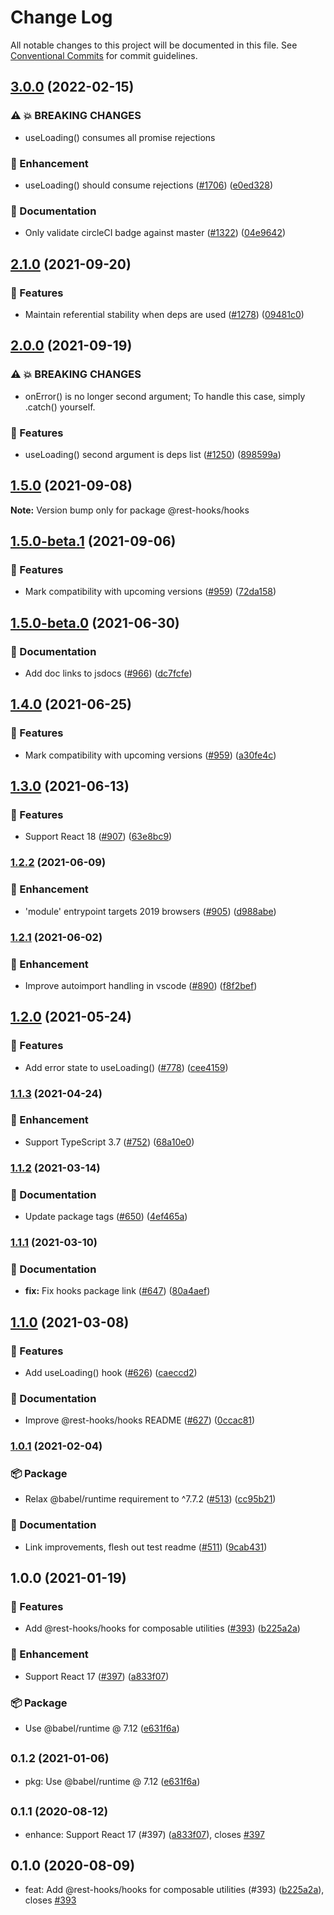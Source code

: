 # Change Log

All notable changes to this project will be documented in this file.
See [Conventional Commits](https://conventionalcommits.org) for commit guidelines.

## [3.0.0](https://github.com/coinbase/rest-hooks/compare/@rest-hooks/hooks@2.1.0...@rest-hooks/hooks@3.0.0) (2022-02-15)


### ⚠ 💥 BREAKING CHANGES

* useLoading() consumes all promise rejections

### 💅 Enhancement

* useLoading() should consume rejections ([#1706](https://github.com/coinbase/rest-hooks/issues/1706)) ([e0ed328](https://github.com/coinbase/rest-hooks/commit/e0ed328ad386f268710ac92bda1fe259d93cb4ee))


### 📝 Documentation

* Only validate circleCI badge against master ([#1322](https://github.com/coinbase/rest-hooks/issues/1322)) ([04e9642](https://github.com/coinbase/rest-hooks/commit/04e96426a865cbef362947da3a8f74f7347859e9))



## [2.1.0](https://github.com/coinbase/rest-hooks/compare/@rest-hooks/hooks@2.0.0...@rest-hooks/hooks@2.1.0) (2021-09-20)


### 🚀 Features

* Maintain referential stability when deps are used ([#1278](https://github.com/coinbase/rest-hooks/issues/1278)) ([09481c0](https://github.com/coinbase/rest-hooks/commit/09481c04a45d7280fd4fde08bfeca99a087f3813))



## [2.0.0](https://github.com/coinbase/rest-hooks/compare/@rest-hooks/hooks@1.5.0...@rest-hooks/hooks@2.0.0) (2021-09-19)


### ⚠ 💥 BREAKING CHANGES

* onError() is no longer second argument;
To handle this case, simply .catch() yourself.

### 🚀 Features

* useLoading() second argument is deps list ([#1250](https://github.com/coinbase/rest-hooks/issues/1250)) ([898599a](https://github.com/coinbase/rest-hooks/commit/898599a878e83f3435c0006f53fb64db8f8b38af))



## [1.5.0](https://github.com/coinbase/rest-hooks/compare/@rest-hooks/hooks@1.5.0-beta.1...@rest-hooks/hooks@1.5.0) (2021-09-08)

**Note:** Version bump only for package @rest-hooks/hooks





## [1.5.0-beta.1](https://github.com/coinbase/rest-hooks/compare/@rest-hooks/hooks@1.5.0-beta.0...@rest-hooks/hooks@1.5.0-beta.1) (2021-09-06)


### 🚀 Features

* Mark compatibility with upcoming versions ([#959](https://github.com/coinbase/rest-hooks/issues/959)) ([72da158](https://github.com/coinbase/rest-hooks/commit/72da158c19acf4c76b8b86eb37e063956b7347fd))



## [1.5.0-beta.0](https://github.com/coinbase/rest-hooks/compare/@rest-hooks/hooks@1.3.0...@rest-hooks/hooks@1.5.0-beta.0) (2021-06-30)

### 📝 Documentation

* Add doc links to jsdocs ([#966](https://github.com/coinbase/rest-hooks/issues/966)) ([dc7fcfe](https://github.com/coinbase/rest-hooks/commit/dc7fcfec24c30d5f405d24ccc1828620d837ea6b))


## [1.4.0](https://github.com/coinbase/rest-hooks/compare/@rest-hooks/hooks@1.3.0...@rest-hooks/hooks@1.4.0) (2021-06-25)


### 🚀 Features

* Mark compatibility with upcoming versions ([#959](https://github.com/coinbase/rest-hooks/issues/959)) ([a30fe4c](https://github.com/coinbase/rest-hooks/commit/a30fe4c000878aafe724915f653594aa67c5c336))



## [1.3.0](https://github.com/coinbase/rest-hooks/compare/@rest-hooks/hooks@1.2.2...@rest-hooks/hooks@1.3.0) (2021-06-13)


### 🚀 Features

* Support React 18 ([#907](https://github.com/coinbase/rest-hooks/issues/907)) ([63e8bc9](https://github.com/coinbase/rest-hooks/commit/63e8bc9887a080e1aa510d972645c037dfc96128))



### [1.2.2](https://github.com/coinbase/rest-hooks/compare/@rest-hooks/hooks@1.2.1...@rest-hooks/hooks@1.2.2) (2021-06-09)


### 💅 Enhancement

* 'module' entrypoint targets 2019 browsers ([#905](https://github.com/coinbase/rest-hooks/issues/905)) ([d988abe](https://github.com/coinbase/rest-hooks/commit/d988abe063fc67c74fce12e234c9c3ffdb7cc230))



### [1.2.1](https://github.com/coinbase/rest-hooks/compare/@rest-hooks/hooks@1.2.0...@rest-hooks/hooks@1.2.1) (2021-06-02)


### 💅 Enhancement

* Improve autoimport handling in vscode ([#890](https://github.com/coinbase/rest-hooks/issues/890)) ([f8f2bef](https://github.com/coinbase/rest-hooks/commit/f8f2bef411183676009c6a9df24a26d147c6d9f6))



## [1.2.0](https://github.com/coinbase/rest-hooks/compare/@rest-hooks/hooks@1.1.3...@rest-hooks/hooks@1.2.0) (2021-05-24)


### 🚀 Features

* Add error state to useLoading() ([#778](https://github.com/coinbase/rest-hooks/issues/778)) ([cee4159](https://github.com/coinbase/rest-hooks/commit/cee4159bc50de78b3cce2ff815da82602abd1c8c))



### [1.1.3](https://github.com/coinbase/rest-hooks/compare/@rest-hooks/hooks@1.1.2...@rest-hooks/hooks@1.1.3) (2021-04-24)


### 💅 Enhancement

* Support TypeScript 3.7 ([#752](https://github.com/coinbase/rest-hooks/issues/752)) ([68a10e0](https://github.com/coinbase/rest-hooks/commit/68a10e06dc0718f5e480097e6056a7a7954d1161))



### [1.1.2](https://github.com/coinbase/rest-hooks/compare/@rest-hooks/hooks@1.1.1...@rest-hooks/hooks@1.1.2) (2021-03-14)


### 📝 Documentation

* Update package tags ([#650](https://github.com/coinbase/rest-hooks/issues/650)) ([4ef465a](https://github.com/coinbase/rest-hooks/commit/4ef465a129cd59668cd9c3542bb9ec03c84d2a4d))



### [1.1.1](https://github.com/coinbase/rest-hooks/compare/@rest-hooks/hooks@1.1.0...@rest-hooks/hooks@1.1.1) (2021-03-10)


### 📝 Documentation

* **fix:** Fix hooks package link ([#647](https://github.com/coinbase/rest-hooks/issues/647)) ([80a4aef](https://github.com/coinbase/rest-hooks/commit/80a4aef2d113af1cae5826d1e62110a539a00e3d))



## [1.1.0](https://github.com/coinbase/rest-hooks/compare/@rest-hooks/hooks@1.0.1...@rest-hooks/hooks@1.1.0) (2021-03-08)


### 🚀 Features

* Add useLoading() hook ([#626](https://github.com/coinbase/rest-hooks/issues/626)) ([caeccd2](https://github.com/coinbase/rest-hooks/commit/caeccd2b5be5806e5ebcdba2493f3f03420eb184))


### 📝 Documentation

* Improve @rest-hooks/hooks README ([#627](https://github.com/coinbase/rest-hooks/issues/627)) ([0ccac81](https://github.com/coinbase/rest-hooks/commit/0ccac8154e43962a6636ea837009bdab236299b8))



### [1.0.1](https://github.com/coinbase/rest-hooks/compare/@rest-hooks/hooks@1.0.0...@rest-hooks/hooks@1.0.1) (2021-02-04)


### 📦 Package

* Relax @babel/runtime requirement to ^7.7.2 ([#513](https://github.com/coinbase/rest-hooks/issues/513)) ([cc95b21](https://github.com/coinbase/rest-hooks/commit/cc95b219fbddebfbf334728887ca6d2fa070fce1))


### 📝 Documentation

* Link improvements, flesh out test readme ([#511](https://github.com/coinbase/rest-hooks/issues/511)) ([9cab431](https://github.com/coinbase/rest-hooks/commit/9cab431803a8b7d9c18e02b3e9cb7e336215ccdb))



## 1.0.0 (2021-01-19)


### 🚀 Features

* Add @rest-hooks/hooks for composable utilities ([#393](https://github.com/coinbase/rest-hooks/issues/393)) ([b225a2a](https://github.com/coinbase/rest-hooks/commit/b225a2a80d68a94a3e0a68cf6f5289220373f022))


### 💅 Enhancement

* Support React 17 ([#397](https://github.com/coinbase/rest-hooks/issues/397)) ([a833f07](https://github.com/coinbase/rest-hooks/commit/a833f0724c60fbb2dd3ff6d7d791ee53c3eff694))


### 📦 Package

* Use @babel/runtime @ 7.12 ([e631f6a](https://github.com/coinbase/rest-hooks/commit/e631f6a8c435c5ef74b3809c8950a2caceca8763))



## <small>0.1.2 (2021-01-06)</small>

* pkg: Use @babel/runtime @ 7.12 ([e631f6a](https://github.com/coinbase/rest-hooks/commit/e631f6a))





## <small>0.1.1 (2020-08-12)</small>

* enhance: Support React 17 (#397) ([a833f07](https://github.com/coinbase/rest-hooks/commit/a833f07)), closes [#397](https://github.com/coinbase/rest-hooks/issues/397)





## 0.1.0 (2020-08-09)

* feat: Add @rest-hooks/hooks for composable utilities (#393) ([b225a2a](https://github.com/coinbase/rest-hooks/commit/b225a2a)), closes [#393](https://github.com/coinbase/rest-hooks/issues/393)
